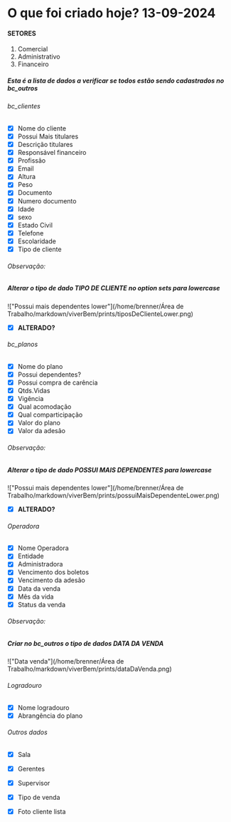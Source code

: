 # O que foi criado hoje? 13-09-2024
#### SETORES

1. Comercial
2. Administrativo
3. Financeiro

##### Esta é a lista de dados a verificar se todos estão sendo cadastrados no bc_outros

###### bc_clientes

- [x] Nome do cliente
- [x] Possui Mais titulares
- [x] Descrição titulares
- [x] Responsável financeiro
- [x] Profissão
- [x] Email
- [x] Altura
- [x] Peso
- [x] Documento
- [x] Numero documento
- [x] Idade
- [x] sexo
- [x] Estado Civil
- [x] Telefone
- [x] Escolaridade
- [x] Tipo de cliente

###### Observação:

##### Alterar o tipo de dado _TIPO DE CLIENTE_ no option sets para lowercase

!["Possui mais dependentes lower"](/home/brenner/Área de Trabalho/markdown/viverBem/prints/tiposDeClienteLower.png)

- [x] **ALTERADO?**

###### bc_planos

- [x] Nome do plano
- [x] Possui dependentes?
- [x] Possui compra de carência
- [x] Qtds.Vidas
- [x] Vigência
- [x] Qual acomodação
- [x] Qual comparticipação
- [x] Valor do plano
- [x] Valor da adesão

###### Observação:

##### Alterar o tipo de dado _POSSUI MAIS DEPENDENTES_ para lowercase

!["Possui mais dependentes lower"](/home/brenner/Área de Trabalho/markdown/viverBem/prints/possuiMaisDependenteLower.png)

- [x] **ALTERADO?**

###### Operadora

- [x] Nome Operadora
- [x] Entidade
- [x] Administradora
- [x] Vencimento dos boletos
- [x] Vencimento da adesão
- [x] Data da venda
- [x] Mês da vida
- [x] Status da venda

###### Observação:

##### Criar no bc_outros o tipo de dados _DATA DA VENDA_

!["Data venda"](/home/brenner/Área de Trabalho/markdown/viverBem/prints/dataDaVenda.png)

###### Logradouro

- [x] Nome logradouro
- [x] Abrangência do plano

###### Outros dados

- [x] Sala
- [x] Gerentes
- [x] Supervisor
- [x] Tipo de venda
- [x] Foto cliente lista





